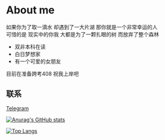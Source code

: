 # About me
如果你为了取一滴水 却遇到了一大片湖 那你就是一个非常幸运的人  
可惜的是 现实中的你我 大都是为了一颗扎眼的树 而放弃了整个森林  

* 双非本科在读
* 白日梦想家
* 有一个可爱的女朋友

目前在准备跨考408 祝我上岸吧

## 联系
[Telegram](https://t.me/WxylkxyZz)

[![Anurag's GitHub stats](https://github-readme-stats.vercel.app/api?username=WylkxyZz&show_icons=true&theme=panda)](https://github.com/anuraghazra/github-readme-stats)  

[![Top Langs](https://github-readme-stats.vercel.app/api/top-langs/?username=WxylkxyZz&layout=compact)](https://github.com/anuraghazra/github-readme-stats)

